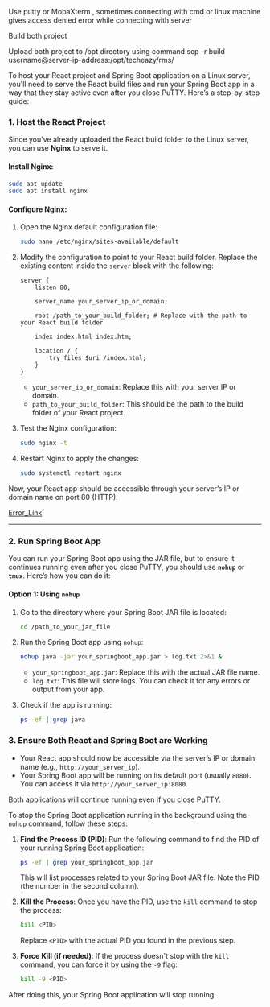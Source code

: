 
Use putty or MobaXterm , sometimes connecting with cmd or linux machine gives access denied error while connecting with server

Build both project 

Upload both project to /opt directory using command 
scp -r build username@server-ip-address:/opt/techeazy/rms/


To host your React project and Spring Boot application on a Linux server, you'll need to serve the React build files and run your Spring Boot app in a way that they stay active even after you close PuTTY. Here’s a step-by-step guide:


### 1. **Host the React Project**

Since you've already uploaded the React build folder to the Linux server, you can use **Nginx** to serve it.

#### Install Nginx:
```bash
sudo apt update
sudo apt install nginx
```

#### Configure Nginx:
1. Open the Nginx default configuration file:
   ```bash
   sudo nano /etc/nginx/sites-available/default
   ```

2. Modify the configuration to point to your React build folder. Replace the existing content inside the `server` block with the following:

   ```nginx
   server {
       listen 80;

       server_name your_server_ip_or_domain;

       root /path_to_your_build_folder; # Replace with the path to your React build folder

       index index.html index.htm;

       location / {
           try_files $uri /index.html;
       }
   }
   ```

   - `your_server_ip_or_domain`: Replace this with your server IP or domain.
   - `path_to_your_build_folder`: This should be the path to the build folder of your React project.

3. Test the Nginx configuration:
   ```bash
   sudo nginx -t
   ```

4. Restart Nginx to apply the changes:
   ```bash
   sudo systemctl restart nginx
   ```

Now, your React app should be accessible through your server’s IP or domain name on port 80 (HTTP).

[Error_Link](https://stackoverflow.com/questions/55760655/reactjs-deploy-app-error-cannot-copy-to-clipboard-command-failed-xsel-clipbo)

---
### 2. **Run Spring Boot App**

You can run your Spring Boot app using the JAR file, but to ensure it continues running even after you close PuTTY, you should use **`nohup`** or **`tmux`**. Here’s how you can do it:

#### Option 1: Using `nohup`
1. Go to the directory where your Spring Boot JAR file is located:
   ```bash
   cd /path_to_your_jar_file
   ```

2. Run the Spring Boot app using `nohup`:
   ```bash
   nohup java -jar your_springboot_app.jar > log.txt 2>&1 &
   ```

   - `your_springboot_app.jar`: Replace this with the actual JAR file name.
   - `log.txt`: This file will store logs. You can check it for any errors or output from your app.

3. Check if the app is running:
   ```bash
   ps -ef | grep java
   ```

### 3. **Ensure Both React and Spring Boot are Working**

- Your React app should now be accessible via the server’s IP or domain name (e.g., `http://your_server_ip`).
- Your Spring Boot app will be running on its default port (usually `8080`). You can access it via `http://your_server_ip:8080`.

Both applications will continue running even if you close PuTTY.



To stop the Spring Boot application running in the background using the `nohup` command, follow these steps:

1. **Find the Process ID (PID)**:
   Run the following command to find the PID of your running Spring Boot application:
   ```bash
   ps -ef | grep your_springboot_app.jar
   ```
   This will list processes related to your Spring Boot JAR file. Note the PID (the number in the second column).

2. **Kill the Process**:
   Once you have the PID, use the `kill` command to stop the process:
   ```bash
   kill <PID>
   ```
   Replace `<PID>` with the actual PID you found in the previous step.

3. **Force Kill (if needed)**:
   If the process doesn't stop with the `kill` command, you can force it by using the `-9` flag:
   ```bash
   kill -9 <PID>
   ```

After doing this, your Spring Boot application will stop running.

